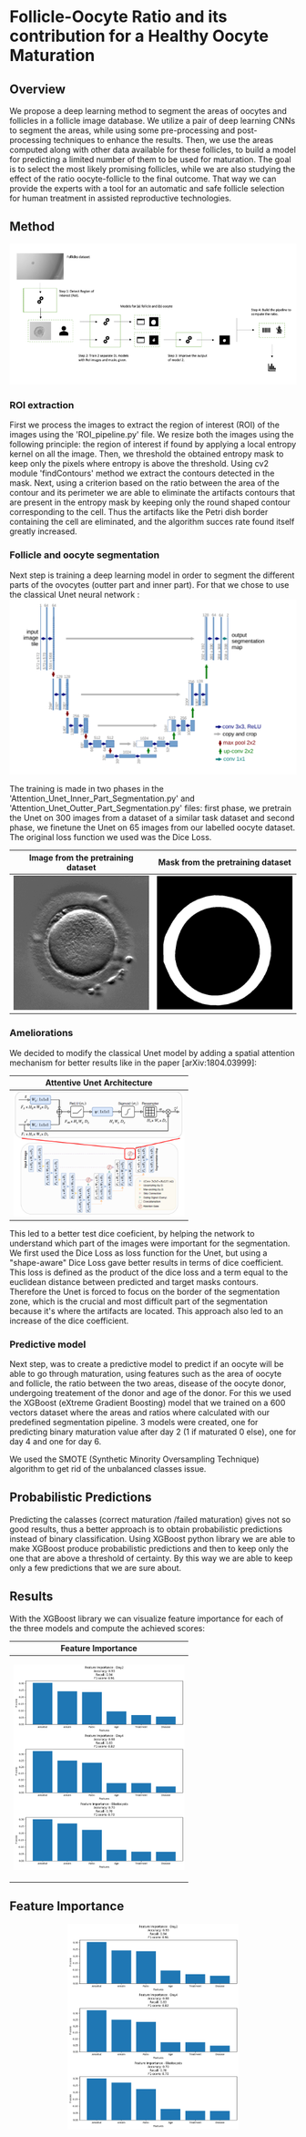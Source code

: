 # Follicle-Oocyte Ratio and its contribution for a Healthy Oocyte Maturation

## Overview
We propose a deep learning method to segment the areas of oocytes and follicles in a follicle image database. 
We utilize a pair of deep learning CNNs to segment the areas, while using some pre-processing and post-processing techniques to enhance the results. 
Then, we use the areas computed along with other data available for these follicles, to build a model for predicting a limited number of them to be used for maturation. 
The goal is to select the most likely promising follicles, while we are also studying the effect of the ratio oocyte-follicle to the final outcome. 
That way we can provide the experts with a tool for an automatic and safe follicle selection for human treatment in assisted reproductive technologies.

## Method

![Schema](figures/schema.png)

### ROI extraction
First we process the images to extract the region of interest (ROI) of the images using the 'ROI_pipeline.py' file. We resize both the images using the following principle: the region of interest if found by applying a local entropy kernel on all the image. Then, we threshold the obtained entropy mask to keep only the pixels where entropy is above the threshold. Using cv2 module 'findContours' method we extract the contours detected in the mask. Next, using a criterion based on the ratio between the area of the contour and its perimeter we are able to eliminate the artifacts contours that are present in the entropy mask by keeping only the round shaped contour corresponding to the cell. Thus the artifacts like the Petri dish border containing the cell are eliminated, and the algorithm succes rate found itself greatly increased.


### Follicle and oocyte segmentation
Next step is training a deep learning model in order to segment the different parts of the ovocytes (outter part and inner part). For that we chose to use the classical Unet neural network :
![Schema](figures/unet.png)

The training is made in two phases in the 'Attention_Unet_Inner_Part_Segmentation.py' and 'Attention_Unet_Outter_Part_Segmentation.py' files: first phase, we pretrain the Unet on 300 images from a dataset of a similar task dataset and second phase, we finetune the Unet on 65 images from our labelled oocyte dataset. The original loss function we used was the Dice Loss.

| Image from the pretraining dataset | Mask from the pretraining dataset |
|:-------:|:-------:|
| <img src="figures/eovo_530_t1.png" alt="Image 1" width="300px"> | <img src="figures/eovo_531_t1.png" alt="Image 2" width="300px"> |


### Ameliorations

We decided to modify the classical Unet model by adding  a spatial attention mechanism for better results like in the paper [arXiv:1804.03999]:


| Attentive Unet Architecture |
|:-------:|
| <img src="figures/attention_unet.png" alt="Image 4" width="300px"> |


This led to a better test dice coeficient, by helping the network to understand which part of the images were important for the segmentation. 
We first used the Dice Loss as loss function for the Unet, but using a "shape-aware" Dice Loss gave better results in terms of dice coefficient. This loss is defined as the product of the dice loss and a term equal to the euclidean distance between predicted and target masks contours. Therefore the Unet is forced to focus on the border of the segmentation zone, which is the crucial and most difficult part of the segmentation because it's where the artifacts are located. This approach also led to an increase of the dice coefficient.

### Predictive model

Next step, was to create a predictive model to predict if an oocyte will be able to go through maturation, using features such as the area of oocyte and follicle, the ratio between the two areas, disease of the oocyte donor, undergoing treatement of the donor and age of the donor. For this we used the XGBoost (eXtreme Gradient Boosting) model that we trained on a 600 vectors dataset where the areas and ratios where calculated with our predefined segmentation pipeline. 3 models were created, one for predicting binary maturation value after day 2 (1 if maturated 0 else), one for day 4 and one for day 6.

We used the SMOTE (Synthetic Minority Oversampling Technique) algorithm to get rid of the unbalanced classes issue.

## Probabilistic Predictions

Predicting the calasses (correct maturation /failed maturation) gives not so good results, thus a better approach is to obtain probabilistic predictions instead of binary classification. Using XGBoost python library we are able to make XGBoost produce probabilistic predictions and then to keep only the one that are above a threshold of certainty. By this way we are able to keep only a few predictions that we are sure about.

## Results

With the XGBoost library we can visualize feature importance for each of the three models and compute the achieved scores: 

| Feature Importance |
|:-------:|
| <p align="center"><img src="figures/features_importance.png" alt="Image 5" width="300px"></p> |


## Feature Importance

<p align="center">
  <img src="figures/features_importance.png" alt="Image 5" width="300px">
</p>








